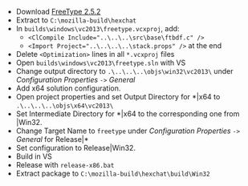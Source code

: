  * Download [FreeType 2.5.2](http://download.savannah.gnu.org/releases/freetype/freetype-2.5.2.tar.bz2)
 * Extract to `C:\mozilla-build\hexchat`
 * In `builds\windows\vc2013\freetype.vcxproj`, add:
	* `<ClCompile Include="..\..\..\src\base\ftbdf.c" />`
	* `<Import Project="..\..\..\..\stack.props" />` at the end
 * Delete `<Optimization>` lines in all `*.vcxproj` files
 * Open `builds\windows\vc2013\freetype.sln` with VS
 * Change output directory to `.\..\..\..\objs\win32\vc2013\` under _Configuration Properties_ `->` _General_
 * Add x64 solution configuration.
 * Open project properties and set Output Directory for *|x64 to `.\..\..\..\objs\x64\vc2013\`
 * Set Intermediate Directory for *|x64 to the corresponding one from |Win32.
 * Change Target Name to `freetype` under _Configuration Properties_ `->` _General_ for Release|*
 * Set configuration to Release|Win32.
 * Build in VS
 * Release with `release-x86.bat`
 * Extract package to `C:\mozilla-build\hexchat\build\Win32`
